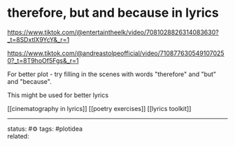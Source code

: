 # therefore, but and because in lyrics

https://www.tiktok.com/@entertaintheelk/video/7081028826314083630?_t=8SDxtlX9YcY&_r=1

https://www.tiktok.com/@andreastolpeofficial/video/7108776305491070250?_t=8T9hoOf5Fgs&_r=1

For better plot - try filling in the scenes with words "therefore" and "but" and "because".

This might be used for better lyrics 

[[cinematography in lyrics]]
[[poetry exercises]]
[[lyrics toolkit]]

---
status: #⚙️ 
tags: #plotidea  
related: 